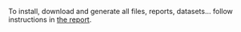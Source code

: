 To install, download and generate all files, reports, datasets... follow instructions in [the report](practical-notebook.md).

